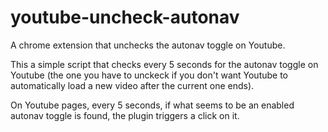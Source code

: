 # youtube-uncheck-autonav
A chrome extension that unchecks the autonav toggle on Youtube.

This a simple script that checks every 5 seconds for the autonav toggle on Youtube (the one you have to unckeck if you don't want Youtube to automatically load a new video after the current one ends).

On Youtube pages, every 5 seconds, if what seems to be an enabled autonav toggle is found, the plugin triggers a click on it.
